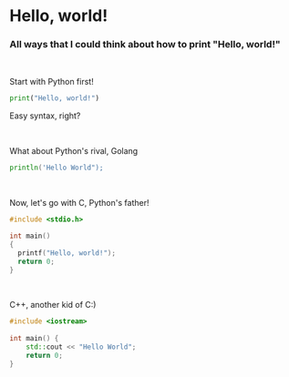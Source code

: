 # Hello, world!
### All ways that I could think about how to print "Hello, world!"

<br/>

Start with Python first!
```python
print("Hello, world!")
```
Easy syntax, right?

<br/>

What about Python's rival, Golang

```go
println('Hello World");
```

<br/>

Now, let's go with C, Python's father!
```c
#include <stdio.h>

int main()
{
  printf("Hello, world!");
  return 0;
}
```

<br/>

C++, another kid of C:)

```cpp
#include <iostream>
 
int main() {
    std::cout << "Hello World";
    return 0;
}
```
